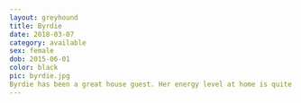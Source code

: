 ```yaml
---
layout: greyhound
title: Byrdie
date: 2018-03-07
category: available
sex: female
dob: 2015-06-01
color: black
pic: byrdie.jpg
Byrdie has been a great house guest. Her energy level at home is quite low - she enjoys lounging and sleeping, and the occasional poking around. She might just grab your slippers - not to chew on, but to lick and sleep with. One of Byrdie's quirks is that she explores her world with a lot of licking! When she meets other dogs, her energy is more that of a puppy - she's very playful! She enjoys running around with other dogs and has even done well on walks with much smaller dogs.  She is getting better on the leash; her prey drive has been very low, but she likes to stop and smell the roses and can be intimidated by large objects, like parked cars or dumpsters. She can startle easily and doesn't like loud noises, like loud cars and vacuum cleaners. As she learns about her big new world she will likely startle less and less. Byrdie has a healthy appetite though she can be a bit of a messy eater because she eats quickly. She is completely housebroken and does just fine being home alone during the work day. Byrdie is a very sweet girl and an excellent companion with a lot of love to give.
---
```


